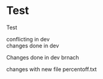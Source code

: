 # Test



Test


conflicting in dev	
changes done in dev


Changes done in dev brnach

changes with new file percentoff.txt